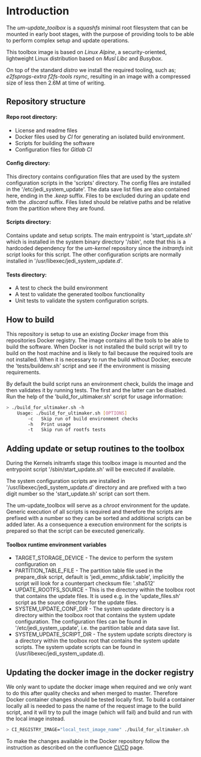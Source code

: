 # Introduction
The *um-update_toolbox* is a *squashfs* minimal root filesystem that can be mounted in early boot stages, with the purpose of providing tools to be able to perform complex setup and update operations. 

This toolbox image is based on *Linux Alpine*, a security-oriented, lightweight Linux distribution based on *Musl Libc* and *Busybox*. 

On top of the standard *distro* we install the required tooling, such as; *e2fsprogs-extra f2fs-tools rsync*, resulting in an image with a compressed size of less then 2.6M at time of writing. 

## Repository structure
#### Repo root directory:
- License and readme files
- Docker files used by *CI* for generating an isolated build environment.
- Scripts for building the software
- Configuration files for *Gitlab CI*

#### Config directory:
This directory contains configuration files that are used by the
system configuration scripts in the 'scripts' directory. The config files
are installed in the '/etc/jedi_system_update'.
The data save list files are also contained here, ending in the *.keep* suffix.
Files to be excluded during an update end with the *.discard* suffix.
Files listed should be relative paths and be relative from the partition where
they are found.

#### Scripts directory:
Contains update and setup scripts. The main entrypoint is 'start_update.sh' which is installed
 in the system binary directory '/sbin', note that this is a hardcoded dependency for the 
 *um-kernel* repository since the *initramfs* init script looks for this script. The other
 configuration scripts are normally installed in '/usr/libexec/jedi_system_update.d'.    

#### Tests directory:
- A test to check the build environment
- A test to validate the generated toolbox functionality
- Unit tests to validate the system configuration scripts. 

## How to build
This repository is setup to use an existing *Docker* image from this repositories Docker registry. 
The image contains all the tools to be able to build the software. When Docker is not installed 
the build script will try to build on the host machine and is likely to fail because the required 
tools are not installed. When it is necessary to run the build without Docker, execute the 
'tests/buildenv.sh' script and see if the environment is missing requirements. 

By default the build script runs an environment check, builds the image and then validates 
it by running tests. The first and the latter can be disabled. Run the help of the 
'build_for_ultimaker.sh' script for usage information:  
```sh
> ./build_for_ultimaker.sh -h
    Usage: ./build_for_ultimaker.sh [OPTIONS]
        -c   Skip run of build environment checks
        -h   Print usage
        -t   Skip run of rootfs tests
```

## Adding update or setup routines to the toolbox
During the Kernels initramfs stage this toolbox image is mounted and the entrypoint script '/sbin/start_update.sh' 
will be executed if available.
 
The system configuration scripts are installed in '/usr/libexec/jedi_system_update.d' directory and are prefixed 
with a two digit number so the 'start_update.sh' script can sort them.
 
The um-update_toolbox will serve as a *chroot* environment for the update. Generic execution of all 
scripts is required and therefore the scripts are prefixed with a number so they can be sorted and
additional scripts can be added later. As a consequence a execution environment for 
the scripts is prepared so that the script can be executed generically.     

#### Toolbox runtime environment variables 

* TARGET_STORAGE_DEVICE    - The device to perform the system configuration on
* PARTITION_TABLE_FILE     - The partition table file used in the prepare_disk script,
                             default is 'jedi_emmc_sfdisk.table', implicitly the 
                             script will look for a counterpart checksum file:
                             '<filename>.sha512'
* UPDATE_ROOTFS_SOURCE     - This is the directory within the toolbox root that contains the update files.
                             It is used e.g. in the 'update_files.sh' script as the source directory for the
                             update files. 
* SYSTEM_UPDATE_CONF_DIR   - The system update directory is a directory within the toolbox root 
                             that contains the system update configuration. The configuration files 
                             can be found in '/etc/jedi_system_update', i.e. the partition table and data
                             save list.
* SYSTEM_UPDATE_SCRIPT_DIR - The system update scripts directory is a directory within the toolbox root 
                             that contains the system update scripts. The system update scripts can be found
                             in (/usr/libexec/jedi_system_update.d). 

## Updating the docker image in the docker registry
We only want to update the docker image when required and we only want to do this after quality 
checks and when merged to master. Therefore Docker container changes should be tested locally first. 
To build a container locally all is needed to pass the name of the request image to the build script, 
and it will try to pull the image (which will fail) and build and run with the local image instead.
```sh
> CI_REGISTRY_IMAGE="local_test_image_name" ./build_for_ultimaker.sh
```
To make the changes available in the Docker repository follow the instruction as described on the 
confluence [CI/CD](https://confluence.ultimaker.com:8443/pages/viewpage.action?pageId=12431561) page.
